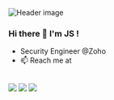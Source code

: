 ![Header image](https://github.com/rootxjs/info/blob/main/uploads/Grey%20White%20Minimalist%20Twitter%20Banner.png)
### Hi there 👋 I'm JS !
- Security Engineer @Zoho 
- 📫 Reach me at 
<br></br>

[![](https://img.shields.io/badge/-@rootxjs-%231DA1F2?style=flat-square&logo=twitter&logoColor=ffffff)](https://twitter.com/rootxjs)
[![](https://img.shields.io/badge/-@rootxjs-%23181717?style=flat-square&logo=github)](https://github.com/rootxjs)
[![](https://img.shields.io/badge/-@rootxjs-%23000000?style=flat-square&logo=instagram)](https://instagram.com/rootxjs)
